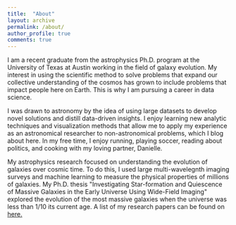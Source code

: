 ```yaml
---
title:  "About"
layout: archive
permalink: /about/
author_profile: true
comments: true
---
```


I am a recent graduate from the astrophysics Ph.D. program at the
University of Texas at Austin working in the field of galaxy evolution.
My interest in using the scientific method to solve problems that 
expand our collective understanding of the cosmos has grown to include problems 
that impact people here on Earth. This is why I am pursuing a career in data science.

I was drawn to astronomy by the idea of using large datasets to
develop novel solutions and distill data-driven insights. I enjoy learning
new analytic techniques and visualization methods that allow me to apply my
experience as an astronomical researcher to non-astronomical problems, which
I blog about here. In my free time, I enjoy running, playing soccer, 
reading about politics, and cooking with my loving partner, Danielle.

My astrophysics research focused on understanding the evolution of galaxies 
over cosmic time. To do this, I used large multi-wavelegnth imaging surveys and 
machine learning to measure the physical properties of millions of galaxies. 
My Ph.D. thesis "Investigating Star-formation and Quiescence of Massive 
Galaxies in the Early Universe Using Wide-Field Imaging" explored the evolution of 
the most massive galaxies when the universe was less than 1/10 its current age. 
A list of my research papers can be found on
[here.](https://arxiv.org/search/?searchtype=author&query=Stevans%2C+M)